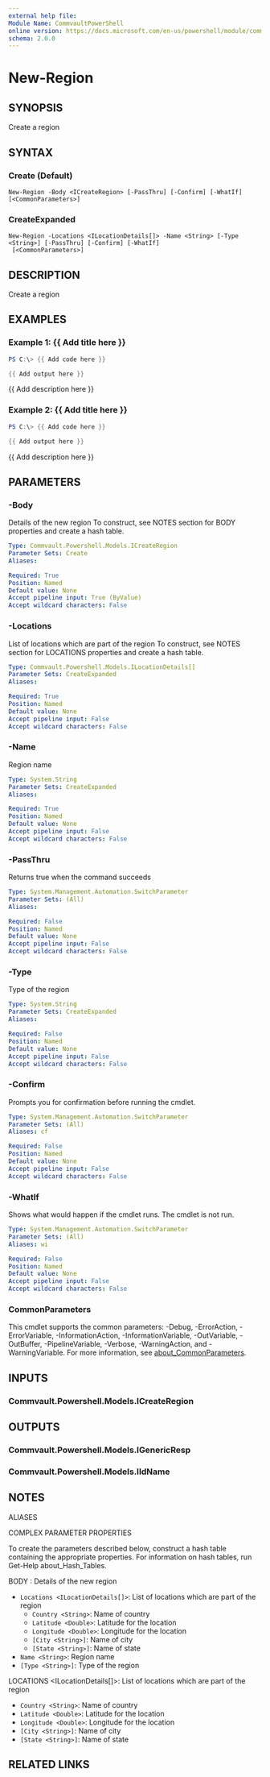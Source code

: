 ```yaml
---
external help file:
Module Name: CommvaultPowerShell
online version: https://docs.microsoft.com/en-us/powershell/module/commvaultpowershell/new-region
schema: 2.0.0
---
```


# New-Region

## SYNOPSIS
Create a region

## SYNTAX

### Create (Default)
```
New-Region -Body <ICreateRegion> [-PassThru] [-Confirm] [-WhatIf] [<CommonParameters>]
```

### CreateExpanded
```
New-Region -Locations <ILocationDetails[]> -Name <String> [-Type <String>] [-PassThru] [-Confirm] [-WhatIf]
 [<CommonParameters>]
```

## DESCRIPTION
Create a region

## EXAMPLES

### Example 1: {{ Add title here }}
```powershell
PS C:\> {{ Add code here }}

{{ Add output here }}
```

{{ Add description here }}

### Example 2: {{ Add title here }}
```powershell
PS C:\> {{ Add code here }}

{{ Add output here }}
```

{{ Add description here }}

## PARAMETERS

### -Body
Details of the new region
To construct, see NOTES section for BODY properties and create a hash table.

```yaml
Type: Commvault.Powershell.Models.ICreateRegion
Parameter Sets: Create
Aliases:

Required: True
Position: Named
Default value: None
Accept pipeline input: True (ByValue)
Accept wildcard characters: False
```

### -Locations
List of locations which are part of the region
To construct, see NOTES section for LOCATIONS properties and create a hash table.

```yaml
Type: Commvault.Powershell.Models.ILocationDetails[]
Parameter Sets: CreateExpanded
Aliases:

Required: True
Position: Named
Default value: None
Accept pipeline input: False
Accept wildcard characters: False
```

### -Name
Region name

```yaml
Type: System.String
Parameter Sets: CreateExpanded
Aliases:

Required: True
Position: Named
Default value: None
Accept pipeline input: False
Accept wildcard characters: False
```

### -PassThru
Returns true when the command succeeds

```yaml
Type: System.Management.Automation.SwitchParameter
Parameter Sets: (All)
Aliases:

Required: False
Position: Named
Default value: None
Accept pipeline input: False
Accept wildcard characters: False
```

### -Type
Type of the region

```yaml
Type: System.String
Parameter Sets: CreateExpanded
Aliases:

Required: False
Position: Named
Default value: None
Accept pipeline input: False
Accept wildcard characters: False
```

### -Confirm
Prompts you for confirmation before running the cmdlet.

```yaml
Type: System.Management.Automation.SwitchParameter
Parameter Sets: (All)
Aliases: cf

Required: False
Position: Named
Default value: None
Accept pipeline input: False
Accept wildcard characters: False
```

### -WhatIf
Shows what would happen if the cmdlet runs.
The cmdlet is not run.

```yaml
Type: System.Management.Automation.SwitchParameter
Parameter Sets: (All)
Aliases: wi

Required: False
Position: Named
Default value: None
Accept pipeline input: False
Accept wildcard characters: False
```

### CommonParameters
This cmdlet supports the common parameters: -Debug, -ErrorAction, -ErrorVariable, -InformationAction, -InformationVariable, -OutVariable, -OutBuffer, -PipelineVariable, -Verbose, -WarningAction, and -WarningVariable. For more information, see [about_CommonParameters](http://go.microsoft.com/fwlink/?LinkID=113216).

## INPUTS

### Commvault.Powershell.Models.ICreateRegion

## OUTPUTS

### Commvault.Powershell.Models.IGenericResp

### Commvault.Powershell.Models.IIdName

## NOTES

ALIASES

COMPLEX PARAMETER PROPERTIES

To create the parameters described below, construct a hash table containing the appropriate properties. For information on hash tables, run Get-Help about_Hash_Tables.


BODY <ICreateRegion>: Details of the new region
  - `Locations <ILocationDetails[]>`: List of locations which are part of the region
    - `Country <String>`: Name of country
    - `Latitude <Double>`: Latitude for the location
    - `Longitude <Double>`: Longitude for the location
    - `[City <String>]`: Name of city
    - `[State <String>]`: Name of state
  - `Name <String>`: Region name
  - `[Type <String>]`: Type of the region

LOCATIONS <ILocationDetails[]>: List of locations which are part of the region
  - `Country <String>`: Name of country
  - `Latitude <Double>`: Latitude for the location
  - `Longitude <Double>`: Longitude for the location
  - `[City <String>]`: Name of city
  - `[State <String>]`: Name of state

## RELATED LINKS

